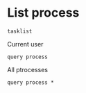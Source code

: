 # List process
```
tasklist
```
Current user
```
query process
```

All ptrocesses
```
query process *
```
